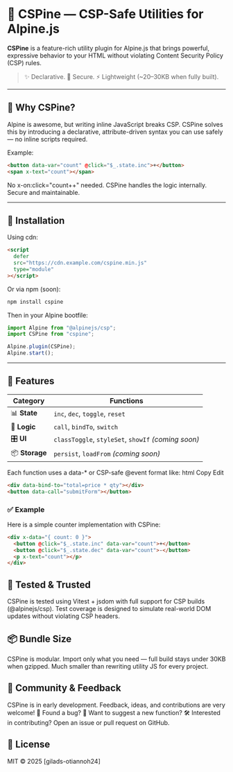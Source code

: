 # 🦴 CSPine — CSP-Safe Utilities for Alpine.js

**CSPine** is a feature-rich utility plugin for Alpine.js that brings powerful, expressive behavior to your HTML without violating Content Security Policy (CSP) rules.

> ✨ Declarative. 🔐 Secure. ⚡ Lightweight (~20–30KB when fully built).

---

## 🚀 Why CSPine?

Alpine is awesome, but writing inline JavaScript breaks CSP. CSPine solves this by introducing a declarative, attribute-driven syntax you can use safely — no inline scripts required.

Example:

```html
<button data-var="count" @click="$_.state.inc">+</button>
<span x-text="count"></span>
```

No x-on:click="count++" needed. CSPine handles the logic internally.
Secure and maintainable.

---

## 🔧 Installation

Using cdn:

```html Copy Edit
<script
  defer
  src="https://cdn.example.com/cspine.min.js"
  type="module"
></script>
```

Or via npm (soon):

```bash Copy Edit
npm install cspine
```

Then in your Alpine bootfile:

```js Copy Edit
import Alpine from "@alpinejs/csp";
import CSPine from "cspine";

Alpine.plugin(CSPine);
Alpine.start();
```

---

## 🧩 Features

| Category       | Functions                                           |
| -------------- | --------------------------------------------------- |
| 📊 **State**   | `inc`, `dec`, `toggle`, `reset`                     |
| 🧠 **Logic**   | `call`, `bindTo`, `switch`                          |
| 🎛️ **UI**      | `classToggle`, `styleSet`, `showIf` _(coming soon)_ |
| 📦 **Storage** | `persist`, `loadFrom` _(coming soon)_               |

Each function uses a data-\* or CSP-safe @event format like: html Copy Edit

```html
<div data-bind-to="total=price * qty"></div>
<button data-call="submitForm"></button>
```

### ✅ Example

Here is a simple counter implementation with CSPine:

```html Copy Edit
<div x-data="{ count: 0 }">
  <button @click="$_.state.inc" data-var="count">+</button>
  <button @click="$_.state.dec" data-var="count">-</button>
  <p x-text="count"></p>
</div>
```

## 🧪 Tested & Trusted

CSPine is tested using Vitest + jsdom with full support for
CSP builds (@alpinejs/csp). Test coverage is designed to simulate real-world DOM
updates without violating CSP headers.

## 📦 Bundle Size

CSPine is modular. Import
only what you need — full build stays under 30KB when gzipped. Much smaller than
rewriting utility JS for every project.

## 💬 Community & Feedback

CSPine is in early development. Feedback, ideas, and contributions are very welcome! 🐛 Found
a bug? 🧠 Want to suggest a new function? 🛠️ Interested in contributing? Open an
issue or pull request on GitHub.

## 📄 License

MIT © 2025 [gilads-otiannoh24]
